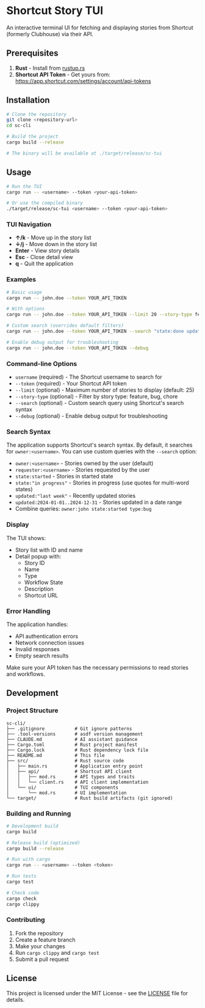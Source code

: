 # Shortcut Story TUI

An interactive terminal UI for fetching and displaying stories from Shortcut (formerly Clubhouse) via their API.

## Prerequisites

1. **Rust** - Install from [rustup.rs](https://rustup.rs/)
2. **Shortcut API Token** - Get yours from: <https://app.shortcut.com/settings/account/api-tokens>

## Installation

```bash
# Clone the repository
git clone <repository-url>
cd sc-cli

# Build the project
cargo build --release

# The binary will be available at ./target/release/sc-tui
```

## Usage

```bash
# Run the TUI
cargo run -- <username> --token <your-api-token>

# Or use the compiled binary
./target/release/sc-tui <username> --token <your-api-token>
```

### TUI Navigation

- **↑/k** - Move up in the story list
- **↓/j** - Move down in the story list
- **Enter** - View story details
- **Esc** - Close detail view
- **q** - Quit the application

### Examples

```bash
# Basic usage
cargo run -- john.doe --token YOUR_API_TOKEN

# With options
cargo run -- john.doe --token YOUR_API_TOKEN --limit 20 --story-type feature

# Custom search (overrides default filters)
cargo run -- john.doe --token YOUR_API_TOKEN --search "state:done updated:\"last week\""

# Enable debug output for troubleshooting
cargo run -- john.doe --token YOUR_API_TOKEN --debug
```

### Command-line Options

- `username` (required) - The Shortcut username to search for
- `--token` (required) - Your Shortcut API token
- `--limit` (optional) - Maximum number of stories to display (default: 25)
- `--story-type` (optional) - Filter by story type: feature, bug, chore
- `--search` (optional) - Custom search query using Shortcut's search syntax
- `--debug` (optional) - Enable debug output for troubleshooting

### Search Syntax

The application supports Shortcut's search syntax. By default, it searches for `owner:<username>`. You can use custom queries with the `--search` option:

- `owner:<username>` - Stories owned by the user (default)
- `requester:<username>` - Stories requested by the user
- `state:started` - Stories in started state
- `state:"in progress"` - Stories in progress (use quotes for multi-word states)
- `updated:"last week"` - Recently updated stories
- `updated:2024-01-01..2024-12-31` - Stories updated in a date range
- Combine queries: `owner:john state:started type:bug`

### Display

The TUI shows:

- Story list with ID and name
- Detail popup with:
  - Story ID
  - Name
  - Type
  - Workflow State
  - Description
  - Shortcut URL

### Error Handling

The application handles:

- API authentication errors
- Network connection issues
- Invalid responses
- Empty search results

Make sure your API token has the necessary permissions to read stories and workflows.

## Development

### Project Structure

```
sc-cli/
├── .gitignore           # Git ignore patterns
├── .tool-versions       # asdf version management
├── CLAUDE.md            # AI assistant guidance
├── Cargo.toml           # Rust project manifest
├── Cargo.lock           # Rust dependency lock file
├── README.md            # This file
├── src/                 # Rust source code
│   ├── main.rs          # Application entry point
│   ├── api/             # Shortcut API client
│   │   ├── mod.rs       # API types and traits
│   │   └── client.rs    # API client implementation
│   └── ui/              # TUI components
│       └── mod.rs       # UI implementation
└── target/              # Rust build artifacts (git ignored)
```

### Building and Running

```bash
# Development build
cargo build

# Release build (optimized)
cargo build --release

# Run with cargo
cargo run -- <username> --token <token>

# Run tests
cargo test

# Check code
cargo check
cargo clippy
```

### Contributing

1. Fork the repository
2. Create a feature branch
3. Make your changes
4. Run `cargo clippy` and `cargo test`
5. Submit a pull request

## License

This project is licensed under the MIT License - see the [LICENSE](LICENSE) file for details.

